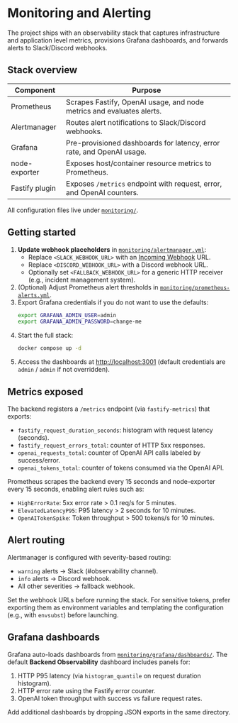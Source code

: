 # Monitoring and Alerting

The project ships with an observability stack that captures infrastructure and
application level metrics, provisions Grafana dashboards, and forwards alerts to
Slack/Discord webhooks.

## Stack overview

| Component      | Purpose                                                        |
| -------------- | -------------------------------------------------------------- |
| Prometheus     | Scrapes Fastify, OpenAI usage, and node metrics and evaluates alerts. |
| Alertmanager   | Routes alert notifications to Slack/Discord webhooks.          |
| Grafana        | Pre-provisioned dashboards for latency, error rate, and OpenAI usage. |
| node-exporter  | Exposes host/container resource metrics to Prometheus.         |
| Fastify plugin | Exposes `/metrics` endpoint with request, error, and OpenAI counters. |

All configuration files live under [`monitoring/`](../monitoring).

## Getting started

1. **Update webhook placeholders** in [`monitoring/alertmanager.yml`](../monitoring/alertmanager.yml):
   - Replace `<SLACK_WEBHOOK_URL>` with an [Incoming Webhook](https://api.slack.com/messaging/webhooks) URL.
   - Replace `<DISCORD_WEBHOOK_URL>` with a Discord webhook URL.
   - Optionally set `<FALLBACK_WEBHOOK_URL>` for a generic HTTP receiver (e.g., incident management system).
2. (Optional) Adjust Prometheus alert thresholds in
   [`monitoring/prometheus-alerts.yml`](../monitoring/prometheus-alerts.yml).
3. Export Grafana credentials if you do not want to use the defaults:
   ```bash
   export GRAFANA_ADMIN_USER=admin
   export GRAFANA_ADMIN_PASSWORD=change-me
   ```
4. Start the full stack:
   ```bash
   docker compose up -d
   ```
5. Access the dashboards at [http://localhost:3001](http://localhost:3001)
   (default credentials are `admin` / `admin` if not overridden).

## Metrics exposed

The backend registers a `/metrics` endpoint (via `fastify-metrics`) that exports:

- `fastify_request_duration_seconds`: histogram with request latency (seconds).
- `fastify_request_errors_total`: counter of HTTP 5xx responses.
- `openai_requests_total`: counter of OpenAI API calls labeled by success/error.
- `openai_tokens_total`: counter of tokens consumed via the OpenAI API.

Prometheus scrapes the backend every 15 seconds and node-exporter every 15
seconds, enabling alert rules such as:

- `HighErrorRate`: 5xx error rate > 0.1 req/s for 5 minutes.
- `ElevatedLatencyP95`: P95 latency > 2 seconds for 10 minutes.
- `OpenAITokenSpike`: Token throughput > 500 tokens/s for 10 minutes.

## Alert routing

Alertmanager is configured with severity-based routing:

- `warning` alerts → Slack (#observability channel).
- `info` alerts → Discord webhook.
- All other severities → fallback webhook.

Set the webhook URLs before running the stack. For sensitive tokens, prefer
exporting them as environment variables and templating the configuration (e.g.,
with `envsubst`) before launching.

## Grafana dashboards

Grafana auto-loads dashboards from
[`monitoring/grafana/dashboards/`](../monitoring/grafana/dashboards). The default
**Backend Observability** dashboard includes panels for:

1. HTTP P95 latency (via `histogram_quantile` on request duration histogram).
2. HTTP error rate using the Fastify error counter.
3. OpenAI token throughput with success vs failure request rates.

Add additional dashboards by dropping JSON exports in the same directory.

